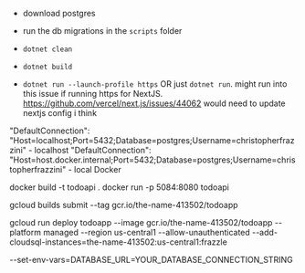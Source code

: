 - download postgres
- run the db migrations in the `scripts` folder


- `dotnet clean`
- `dotnet build`
<!-- - `dotnet dev-certs https --trust` leave this alone for now -->
- `dotnet run --launch-profile https` OR just `dotnet run`.
 might run into this issue if running https for NextJS. https://github.com/vercel/next.js/issues/44062 would need to update nextjs config i think


"DefaultConnection": "Host=localhost;Port=5432;Database=postgres;Username=christopherfrazzini" - localhost
"DefaultConnection": "Host=host.docker.internal;Port=5432;Database=postgres;Username=christopherfrazzini" - local Docker


docker build -t todoapi .
docker run -p 5084:8080 todoapi


gcloud builds submit --tag gcr.io/the-name-413502/todoapp

gcloud run deploy todoapp --image gcr.io/the-name-413502/todoapp --platform managed --region us-central1 --allow-unauthenticated --add-cloudsql-instances=the-name-413502:us-central1:frazzle



--set-env-vars=DATABASE_URL=YOUR_DATABASE_CONNECTION_STRING